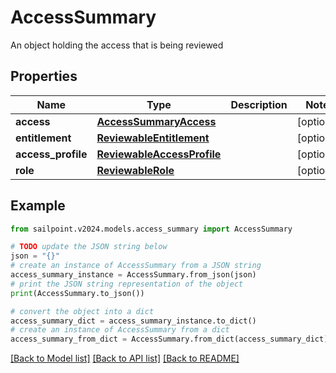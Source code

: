 # AccessSummary

An object holding the access that is being reviewed

## Properties

Name | Type | Description | Notes
------------ | ------------- | ------------- | -------------
**access** | [**AccessSummaryAccess**](AccessSummaryAccess.md) |  | [optional] 
**entitlement** | [**ReviewableEntitlement**](ReviewableEntitlement.md) |  | [optional] 
**access_profile** | [**ReviewableAccessProfile**](ReviewableAccessProfile.md) |  | [optional] 
**role** | [**ReviewableRole**](ReviewableRole.md) |  | [optional] 

## Example

```python
from sailpoint.v2024.models.access_summary import AccessSummary

# TODO update the JSON string below
json = "{}"
# create an instance of AccessSummary from a JSON string
access_summary_instance = AccessSummary.from_json(json)
# print the JSON string representation of the object
print(AccessSummary.to_json())

# convert the object into a dict
access_summary_dict = access_summary_instance.to_dict()
# create an instance of AccessSummary from a dict
access_summary_from_dict = AccessSummary.from_dict(access_summary_dict)
```
[[Back to Model list]](../README.md#documentation-for-models) [[Back to API list]](../README.md#documentation-for-api-endpoints) [[Back to README]](../README.md)


